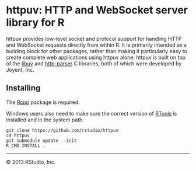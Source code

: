 # httpuv: HTTP and WebSocket server library for R

httpuv provides low-level socket and protocol support for handling
HTTP and WebSocket requests directly from within R. It is primarily intended
as a building block for other packages, rather than making it particularly
easy to create complete web applications using httpuv alone. httpuv is built
on top of the [libuv](https://github.com/joyent/libuv) and [http-parser](https://github.com/joyent/http-parser) C libraries, both of which were developed
by Joyent, Inc.

## Installing

The [Rcpp](http://cran.r-project.org/web/packages/Rcpp/index.html) package is required.

Windows users also need to make sure the correct version of [RTools](http://cran.r-project.org/bin/windows/Rtools/) is installed and in the system path. 

```
git clone https://github.com/rstudio/httpuv
cd httpuv
git submodule update --init
R CMD INSTALL .
```

<hr/>

&copy; 2013 RStudio, Inc.
